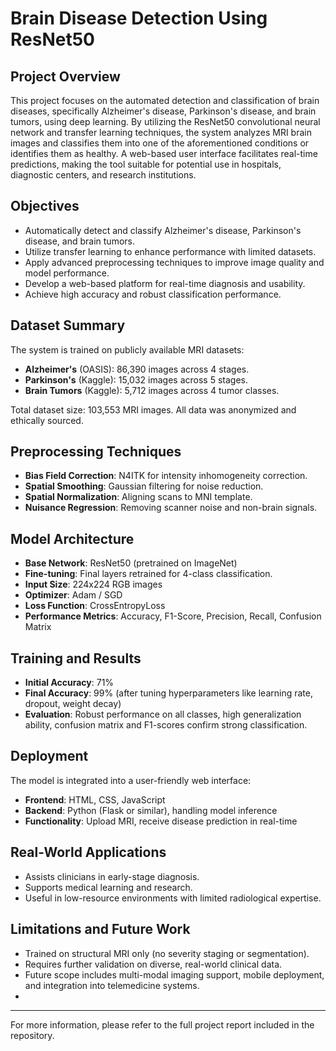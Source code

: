 # Brain Disease Detection Using ResNet50

## Project Overview

This project focuses on the automated detection and classification of brain diseases, specifically Alzheimer's disease, Parkinson's disease, and brain tumors, using deep learning. By utilizing the ResNet50 convolutional neural network and transfer learning techniques, the system analyzes MRI brain images and classifies them into one of the aforementioned conditions or identifies them as healthy. A web-based user interface facilitates real-time predictions, making the tool suitable for potential use in hospitals, diagnostic centers, and research institutions.

## Objectives

* Automatically detect and classify Alzheimer's disease, Parkinson's disease, and brain tumors.
* Utilize transfer learning to enhance performance with limited datasets.
* Apply advanced preprocessing techniques to improve image quality and model performance.
* Develop a web-based platform for real-time diagnosis and usability.
* Achieve high accuracy and robust classification performance.

## Dataset Summary

The system is trained on publicly available MRI datasets:

* **Alzheimer's** (OASIS): 86,390 images across 4 stages.
* **Parkinson's** (Kaggle): 15,032 images across 5 stages.
* **Brain Tumors** (Kaggle): 5,712 images across 4 tumor classes.

Total dataset size: 103,553 MRI images. All data was anonymized and ethically sourced.

## Preprocessing Techniques

* **Bias Field Correction**: N4ITK for intensity inhomogeneity correction.
* **Spatial Smoothing**: Gaussian filtering for noise reduction.
* **Spatial Normalization**: Aligning scans to MNI template.
* **Nuisance Regression**: Removing scanner noise and non-brain signals.

## Model Architecture

* **Base Network**: ResNet50 (pretrained on ImageNet)
* **Fine-tuning**: Final layers retrained for 4-class classification.
* **Input Size**: 224x224 RGB images
* **Optimizer**: Adam / SGD
* **Loss Function**: CrossEntropyLoss
* **Performance Metrics**: Accuracy, F1-Score, Precision, Recall, Confusion Matrix

## Training and Results

* **Initial Accuracy**: 71%
* **Final Accuracy**: 99% (after tuning hyperparameters like learning rate, dropout, weight decay)
* **Evaluation**: Robust performance on all classes, high generalization ability, confusion matrix and F1-scores confirm strong classification.

## Deployment

The model is integrated into a user-friendly web interface:

* **Frontend**: HTML, CSS, JavaScript
* **Backend**: Python (Flask or similar), handling model inference
* **Functionality**: Upload MRI, receive disease prediction in real-time

## Real-World Applications

* Assists clinicians in early-stage diagnosis.
* Supports medical learning and research.
* Useful in low-resource environments with limited radiological expertise.

## Limitations and Future Work

* Trained on structural MRI only (no severity staging or segmentation).
* Requires further validation on diverse, real-world clinical data.
* Future scope includes multi-modal imaging support, mobile deployment, and integration into telemedicine systems.
* 
---

For more information, please refer to the full project report included in the repository.
